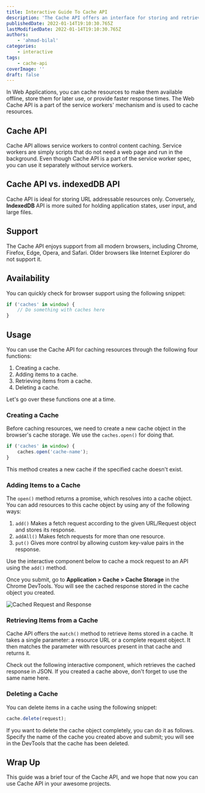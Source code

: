 ```yaml
---
title: Interactive Guide To Cache API
description: 'The Cache API offers an interface for storing and retrievng network requests and responses.'
publishedDate: 2022-01-14T19:10:30.765Z
lastModifiedDate: 2022-01-14T19:10:30.765Z
authors:
    - 'ahmad-bilal'
categories:
    - interactive
tags:
    - cache-api
coverImage: ''
draft: false
---
```


<Lead>

In Web Applications, you can cache resources to make them available offline, store them for later use, or provide faster response times. The Web Cache API is a part of the service workers' mechanism and is used to cache resources.

</Lead>

## Cache API

Cache API allows service workers to control content caching. Service workers are simply scripts that do not need a web page and run in the background. Even though Cache API is a part of the service worker spec, you can use it separately without service workers.

## Cache API vs. indexedDB API

Cache API is ideal for storing URL addressable resources only. Conversely, **IndexedDB** API is more suited for holding application states, user input, and large files.

## Support

The Cache API enjoys support from all modern browsers, including Chrome, Firefox, Edge, Opera, and Safari. Older browsers like Internet Explorer do not support it.

## Availability

You can quickly check for browser support using the following snippet:

```js
if ('caches' in window) {
	// Do something with caches here
}
```

## Usage

You can use the Cache API for caching resources through the following four functions:

1. Creating a cache.
2. Adding items to a cache.
3. Retrieving items from a cache.
4. Deleting a cache.

Let's go over these functions one at a time.

### Creating a Cache

Before caching resources, we need to create a new cache object in the browser's cache storage. We use the `caches.open()` for doing that.

```js
if ('caches' in window) {
	caches.open('cache-name');
}
```

This method creates a new cache if the specified cache doesn't exist.

### Adding Items to a Cache

The `open()` method returns a promise, which resolves into a cache object. You can add resources to this cache object by using any of the following ways:

1. `add()` Makes a fetch request according to the given URL/Request object and stores its response.
2. `addAll()` Makes fetch requests for more than one resource.
3. `put()` Gives more control by allowing custom key-value pairs in the response.

Use the interactive component below to cache a mock request to an API using the `add()` method.

<LearnCache create />

Once you submit, go to **Application > Cache > Cache Storage** in the Chrome DevTools. You will see the cached response stored in the cache object you created.

![Cached Request and Response](https://raw.githubusercontent.com/RapidAPI/DevRel-Stack-Data/production/guides/posts/learn-cache-api/images/cache.png)

### Retrieving Items from a Cache

Cache API offers the `match()` method to retrieve items stored in a cache. It takes a single parameter: a resource URL or a complete request object. It then matches the parameter with resources present in that cache and returns it.

Check out the following interactive component, which retrieves the cached response in JSON. If you created a cache above, don't forget to use the same name here.

<LearnCache retrieve />

### Deleting a Cache

You can delete items in a cache using the following snippet:

```js
cache.delete(request);
```

If you want to delete the cache object completely, you can do it as follows. Specify the name of the cache you created above and submit; you will see in the DevTools that the cache has been deleted.

<LearnCache remove />

## Wrap Up

This guide was a brief tour of the Cache API, and we hope that now you can use Cache API in your awesome projects.
